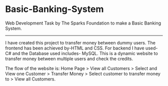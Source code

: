 # Basic-Banking-System
Web Development Task by The Sparks Foundation to make a Basic Banking System. 
*********************************************************************************************
I have created this project to transfer money between dummy users. 
The frontend has been achieved by-HTML and CSS. For backend I have used- C# and the Database used includes- MySQL. This is a dynamic website to transfer money between multiple users and check the credits. 

The flow of the website is:
Home Page > View all Customers > Select and View one Customer > Transfer Money > Select customer to transfer money to > View all Customers.



